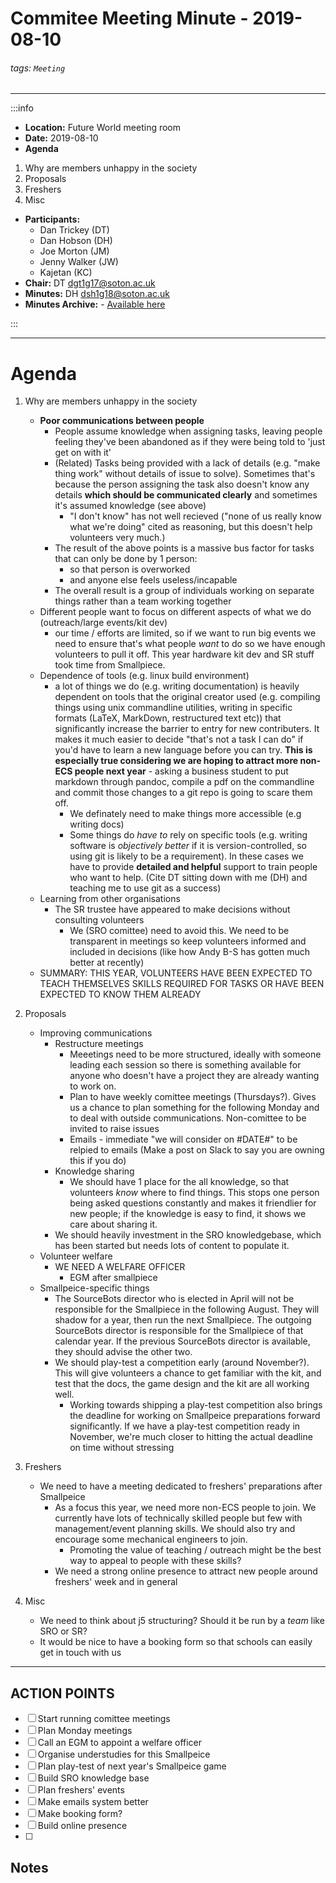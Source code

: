 Commitee Meeting Minute - 2019-08-10
===
###### tags: `Meeting`
-------------------------------------------------------------

:::info
- **Location:** Future World meeting room
- **Date:** 2019-08-10
- **Agenda**
1. Why are members unhappy in the society
2. Proposals
3. Freshers
4. Misc
- **Participants:**
    - Dan Trickey (DT)
    - Dan Hobson (DH)
    - Joe Morton (JM)
    - Jenny Walker (JW)
    - Kajetan (KC)
- **Chair:** DT <dgt1g17@soton.ac.uk>
- **Minutes:** DH <dsh1g18@soton.ac.uk>
- **Minutes Archive:** - [Available here](https://github.com/s-r-o/minutes/)

:::

-------------------------------------------------------------

# Agenda
1. Why are members unhappy in the society
    - **Poor communications between people**
        - People assume knowledge when assigning tasks, leaving people feeling they've been abandoned as if they were being told to 'just get on with it'
        - (Related) Tasks being provided with a lack of details (e.g. "make thing work" without details of issue to solve). Sometimes that's because the person assigning the task also doesn't know any details **which should be communicated clearly** and sometimes it's assumed knowledge (see above)
            - "I don't know" has not well recieved ("none of us really know what we're doing" cited as reasoning, but this doesn't help volunteers very much.)
        - The result of the above points is a massive bus factor for tasks that can only be done by 1 person:
            - so that person is overworked
            - and anyone else feels useless/incapable
        - The overall result is a group of individuals working on separate things rather than a team working together
    - Different people want to focus on different aspects of what we do (outreach/large events/kit dev)
        - our time / efforts are limited, so if we want to run big events we need to ensure that's what people _want_ to do so we have enough volunteers to pull it off. This year hardware kit dev and SR stuff took time from Smallpiece.
    - Dependence of tools (e.g. linux build environment)
        - a lot of things we do (e.g. writing documentation) is heavily dependent on tools that the original creator used (e.g. compiling things using unix commandline utilities, writing in specific formats (LaTeX, MarkDown, restructured text etc)) that significantly increase the barrier to entry for new contributers. It makes it much easier to decide "that's not a task I can do" if you'd have to learn a new language before you can try. **This is especially true considering we are hoping to attract more non-ECS people next year** - asking a business student to put markdown through pandoc, compile a pdf on the commandline and commit those changes to a git repo is going to scare them off. 
            - We definately need to make things more accessible (e.g writing docs)
            - Some things do _have to_ rely on specific tools (e.g. writing software is _objectively better_ if it is version-controlled, so using git is likely to be a requirement). In these cases we have to provide **detailed and helpful** support to train people who want to help. (Cite DT sitting down with me (DH) and teaching me to use git as a success)
    - Learning from other organisations
        - The SR trustee have appeared to make decisions without consulting volunteers
            - We (SRO comittee) need to avoid this. We need to be transparent in meetings so keep volunteers informed and included in decisions (like how Andy B-S has gotten much better at recently)
    - SUMMARY: THIS YEAR, VOLUNTEERS HAVE BEEN EXPECTED TO TEACH THEMSELVES SKILLS REQUIRED FOR TASKS OR HAVE BEEN EXPECTED TO KNOW THEM ALREADY
2. Proposals
    - Improving communications
        - Restructure meetings
            - Meeetings need to be more structured, ideally with someone leading each session so there is something available for anyone who doesn't have a project they are already wanting to work on.
            - Plan to have weekly comittee meetings (Thursdays?). Gives us a chance to plan something for the following Monday and to deal with outside communications. Non-comittee to be invited to raise issues
            - Emails - immediate "we will consider on #DATE#" to be relpied to emails (Make a post on Slack to say you are owning this if you do)
        - Knowledge sharing
            - We should have 1 place for the all knowledge, so that volunteers _know_ where to find things. This stops one person being asked questions constantly and makes it friendlier for new people; if the knowledge is easy to find, it shows we care about sharing it.
        - We should heavily investment in the SRO knowledgebase, which has been started but needs lots of content to populate it.
    - Volunteer welfare
        - WE NEED A WELFARE OFFICER
            - EGM after smallpiece
    - Smallpeice-specific things
        - The SourceBots director who is elected in April will not be responsible for the Smallpiece in the following August. They will shadow for a year, then run the next Smallpiece. The outgoing SourceBots director is responsible for the Smallpiece of that calendar year. If the previous SourceBots director is available, they should advise the other two.
        - We should play-test a competition early (around November?). This will give volunteers a chance to get familiar with the kit, and test that the docs, the game design and the kit are all working well.
            - Working towards shipping a play-test competition also brings the deadline for working on Smallpeice preparations forward significantly. If we have a play-test competition ready in November, we're much closer to hitting the actual deadline on time without stressing

3. Freshers
    - We need to have a meeting dedicated to freshers' preparations after Smallpeice
        - As a focus this year, we need more non-ECS people to join. We currently have lots of technically skilled people but few with management/event planning skills. We should also try and encourage some mechanical engineers to join.
            - Promoting the value of teaching / outreach might be the best way to appeal to people with these skills? 
        - We need a strong online presence to attract new people around freshers' week and in general

4. Misc
    - We need to think about j5 structuring? Should it be run by a _team_ like SRO or SR?
    - It would be nice to have a booking form so that schools can easily get in touch with us

-------------------------------------------------------------

## ACTION POINTS
- [ ] Start running comittee meetings
- [ ] Plan Monday meetings 
- [ ] Call an EGM to appoint a welfare officer
- [ ] Organise understudies for this Smallpeice
- [ ] Plan play-test of next year's Smallpeice game
- [ ] Build SRO knowledge base
- [ ] Plan freshers' events
- [ ] Make emails system better
- [ ] Make booking form?
- [ ] Build online presence
- [ ] 

## Notes 
<!-- Other important details discussed during the meeting can be entered here. -->
